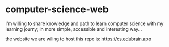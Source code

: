 # computer-science-web
I'm willing to share knowledge and path to learn computer science with my learning journy; in more simple, accessible and interesting way...

the website we are wiling to host this repo is: https://cs.edubrain.app
